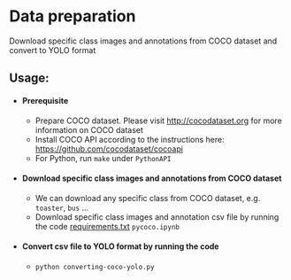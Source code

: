 # Data preparation

Download specific class images and annotations from COCO dataset and convert to YOLO format

## Usage:
- #### Prerequisite
    * Prepare COCO dataset. Please visit http://cocodataset.org for more information on COCO dataset
    * Install COCO API according to the instructions here: https://github.com/cocodataset/cocoapi
    * For Python, run `make` under `PythonAPI`
    
- #### Download specific class images and annotations from COCO dataset

    * We can download any specific class from COCO dataset, e.g. `toaster`, `bus` ...
    * Download specific class images and annotation csv file by running the code [requirements.txt](https://github.com/ultralytics/yolov5/blob/master/requirements.txt) `pycoco.ipynb`

- #### Convert csv file to YOLO format by running the code

    * `python converting-coco-yolo.py`

